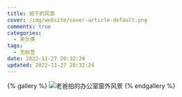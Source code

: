 ```yaml
---
title: 拍下的风景
cover: /img/website/cover-article-default.png
comments: true
categories:
  - 未分类
tags:
  - 无标签
date: 2022-11-27 20:32:24
updated: 2022-11-27 20:32:24
---
```


{% gallery %}
![老爸拍的办公室窗外风景](https://makun-ing-image-bed.oss-cn-chengdu.aliyuncs.com/hexo-gitee-blog/gallery/scenery/20221127.jpg)
{% endgallery %}